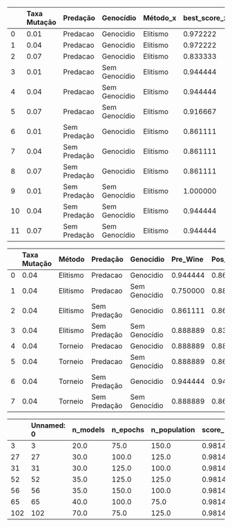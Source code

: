 |  | Taxa Mutação | Predação | Genocídio | Método\_x | best\_score\_x | Método\_y | best\_score\_y |
| :--- | :--- | :--- | :--- | :--- | :--- | :--- | :--- |
| 0 | 0.01 | Predacao | Genocidio | Elitismo | 0.972222 | Torneio | 0.916667 |
| 1 | 0.04 | Predacao | Genocidio | Elitismo | 0.972222 | Torneio | 0.888889 |
| 2 | 0.07 | Predacao | Genocidio | Elitismo | 0.833333 | Torneio | 0.888889 |
| 3 | 0.01 | Predacao | Sem Genocídio | Elitismo | 0.944444 | Torneio | 0.944444 |
| 4 | 0.04 | Predacao | Sem Genocídio | Elitismo | 0.944444 | Torneio | 0.944444 |
| 5 | 0.07 | Predacao | Sem Genocídio | Elitismo | 0.916667 | Torneio | 0.888889 |
| 6 | 0.01 | Sem Predação | Genocidio | Elitismo | 0.861111 | Torneio | 0.972222 |
| 7 | 0.04 | Sem Predação | Genocidio | Elitismo | 0.861111 | Torneio | 0.944444 |
| 8 | 0.07 | Sem Predação | Genocidio | Elitismo | 0.861111 | Torneio | 0.916667 |
| 9 | 0.01 | Sem Predação | Sem Genocídio | Elitismo | 1.000000 | Torneio | 0.916667 |
| 10 | 0.04 | Sem Predação | Sem Genocídio | Elitismo | 0.944444 | Torneio | 0.944444 |
| 11 | 0.07 | Sem Predação | Sem Genocídio | Elitismo | 0.944444 | Torneio | 0.944444 |



|  | Taxa Mutação | Método | Predação | Genocídio | Pre\_Wine | Pos\_Wine | Pre\_Health | Pos\_Health |
| :--- | :--- | :--- | :--- | :--- | :--- | :--- | :--- | :--- |
| 0 | 0.04 | Elitismo | Predacao | Genocidio | 0.944444 | 0.861111 | 0.799054 | 0.836879 |
| 1 | 0.04 | Elitismo | Predacao | Sem Genocídio | 0.750000 | 0.888889 | 0.780142 | 0.834515 |
| 2 | 0.04 | Elitismo | Sem Predação | Genocidio | 0.861111 | 0.861111 | 0.780142 | 0.827423 |
| 3 | 0.04 | Elitismo | Sem Predação | Sem Genocídio | 0.888889 | 0.833333 | 0.784870 | 0.827423 |
| 4 | 0.04 | Torneio | Predacao | Genocidio | 0.888889 | 0.888889 | 0.799054 | 0.827423 |
| 5 | 0.04 | Torneio | Predacao | Sem Genocídio | 0.888889 | 0.861111 | 0.780142 | 0.813239 |
| 6 | 0.04 | Torneio | Sem Predação | Genocidio | 0.944444 | 0.944444 | 0.780142 | 0.822695 |
| 7 | 0.04 | Torneio | Sem Predação | Sem Genocídio | 0.888889 | 0.861111 | 0.789598 | 0.836879 |


|  | Unnamed: 0 | n\_models | n\_epochs | n\_population | score\_pos | time |
| :--- | :--- | :--- | :--- | :--- | :--- | :--- |
| 3 | 3 | 20.0 | 75.0 | 150.0 | 0.981481 | 140.050545 |
| 27 | 27 | 30.0 | 100.0 | 125.0 | 0.981481 | 273.879413 |
| 31 | 31 | 30.0 | 125.0 | 100.0 | 0.981481 | 237.955362 |
| 52 | 52 | 35.0 | 125.0 | 125.0 | 0.981481 | 361.879672 |
| 56 | 56 | 35.0 | 150.0 | 100.0 | 0.981481 | 347.313499 |
| 65 | 65 | 40.0 | 100.0 | 75.0 | 0.981481 | 196.178422 |
| 102 | 102 | 70.0 | 75.0 | 125.0 | 0.981481 | 551.001703 |

